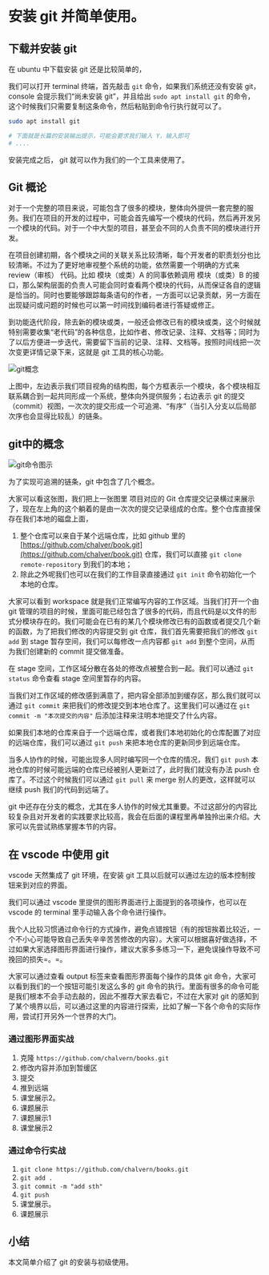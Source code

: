 
# 安装 git 并简单使用。

## 下载并安装 git

在 ubuntu 中下载安装 git 还是比较简单的，

我们可以打开 terminal 终端，首先敲击 `git` 命令，如果我们系统还没有安装 git， console 会提示我们“尚未安装 git”，并且给出 `sudo apt install git` 的命令，这个时候我们只需要复制这条命令，然后粘贴到命令行执行就可以了。

```bash
sudo apt install git 

# 下面就是长篇的安装输出提示，可能会要求我们输入 Y，输入即可
# ....
```

安装完成之后， git 就可以作为我们的一个工具来使用了。

## Git 概论

对于一个完整的项目来说，可能包含了很多的模块，整体向外提供一套完整的服务。我们在项目的开发的过程中，可能会首先编写一个模块的代码，然后再开发另一个模块的代码。对于一个中大型的项目，甚至会不同的人负责不同的模块进行开发。

在项目创建初期，各个模块之间的关联关系比较清晰，每个开发者的职责划分也比较清晰。不过为了更好地审视整个系统的功能，依然需要一个明确的方式来 review（审核） 代码。比如 模块（或类）A 的同事依赖调用 模块（或类）B 的接口，那么架构层面的负责人可能会同时查看两个模块的代码，从而保证各自的逻辑是恰当的。同时也要能够跟踪每条语句的作者，一方面可以记录贡献，另一方面在出现疑问或问题的时候也可以第一时间找到编码者进行答疑或修正。

到功能迭代阶段，除去新的模块或类，一般还会修改已有的模块或类，这个时候就特别需要收集“老代码”的各种信息，比如作者、修改记录、注释、文档等；同时为了以后方便进一步迭代，需要留下当前的记录、注释、文档等。按照时间线把一次次变更详情记录下来，这就是 git 工具的核心功能。

![git概念](./imgs/003_git_concepts_01.png "Git概念图")

上图中，左边表示我们项目视角的结构图，每个方框表示一个模块，各个模块相互联系耦合到一起共同形成一个系统，整体向外提供服务；右边表示 git 的提交（commit）视图，一次次的提交形成一个可追溯、“有序”（当引入分支以后局部次序也会显得比较乱）的链条。


## git中的概念

![git命令图示](./imgs/003_git_concepts_02.png "Git命令及各环节流转") 

为了实现可追溯的链条，git 中包含了几个概念。

大家可以看这张图，我们把上一张图里 项目对应的 Git 仓库提交记录横过来展示了，现在左上角的这个躺着的是由一次次的提交记录组成的仓库。整个仓库直接保存在我们本地的磁盘上面，

1. 整个仓库可以来自于某个远端仓库，比如 github 里的 [https://github.com/chalver/book.git](https://github.com/chalver/book.git) 仓库，我们可以直接 `git clone remote-repository` 到我们的本地；
1. 除此之外呢我们也可以在我们的工作目录直接通过 `git init` 命令初始化一个本地的仓库。

大家可以看到 workspace 就是我们正常编写内容的工作区域。当我们打开一个由 git 管理的项目的时候，里面可能已经包含了很多的代码，而且代码是以文件的形式分模块存在的。我们可能会在已有的某几个模块修改已有的函数或者提交几个新的函数，为了把我们修改的内容提交到 git 仓库，我们首先需要把我们的修改 `git add` 到 stage 暂存空间，我们可以每修改一点内容都 `git add` 到整个空间，从而为我们创建新的 commit 提交做准备。

在 stage 空间，工作区域分散在各处的修改点被整合到一起。我们可以通过 `git status` 命令查看 stage 空间里暂存的内容。

当我们对工作区域的修改感到满意了，把内容全部添加到缓存区，那么我们就可以通过 `git commit` 来把我们的修改提交到本地仓库了。这里我们可以通过在 `git commit -m "本次提交的内容"` 后添加注释来注明本地提交了什么内容。

如果我们本地的仓库来自于一个远端仓库，或者我们本地初始化的仓库配置了对应的远端仓库，我们可以通过 `git push` 来把本地仓库的更新同步到远端仓库。

当多人协作的时候，可能出现多人同时编写同一个仓库的情况，我们 `git push` 本地仓库的时候可能远端的仓库已经被别人更新过了，此时我们就没有办法 push 仓库了。不过这个时候我们可以通过 `git pull` 来 merge 别人的更改，这样就可以继续 push 我们的代码到远端了。


git 中还存在分支的概念，尤其在多人协作的时候尤其重要。不过这部分的内容比较复杂且对开发者的实践要求比较高，我会在后面的课程里再单独拎出来介绍。大家可以先尝试熟练掌握本节的内容。

## 在 vscode 中使用 git

vscode 天然集成了 git 环境，在安装 git 工具以后就可以通过左边的版本控制按钮来到对应的界面。

我们可以通过 vscode 里提供的图形界面进行上面提到的各项操作，也可以在 vscode 的 terminal 里手动输入各个命令进行操作。

我个人比较习惯通过命令行的方式操作，避免点错按钮（有的按钮挨着比较近，一个不小心可能导致自己丢失辛辛苦苦修改的内容）。大家可以根据喜好做选择，不过如果大家选择图形界面进行操作，建议大家多多练习一下，避免误操作导致不可挽回的损失=。=。


大家可以通过查看 output 标签来查看图形界面每个操作的具体 git 命令，大家可以看到我们的一个按钮可能引发这么多的 git 命令的执行。里面有很多的命令可能是我们根本不会手动去敲的，因此不推荐大家去看它，不过在大家对 git 的感知到了某个境界以后，可以通过这里的内容进行探索，比如了解一下各个命令的实际作用，尝试打开另外一个世界的大门。


### 通过图形界面实战
1. 克隆 `https://github.com/chalvern/books.git`
1. 修改内容并添加到暂缓区
1. 提交
1. 推到远端
1. 课堂展示2。
1. 课题展示
1. 课题展示1
1. 课堂展示2

### 通过命令行实战

1. `git clone https://github.com/chalvern/books.git`
1. `git add .`
1. `git commit -m "add sth"`
1. `git push`
1. 课堂展示。
1. 课题展示


## 小结

本文简单介绍了 git 的安装与初级使用。

